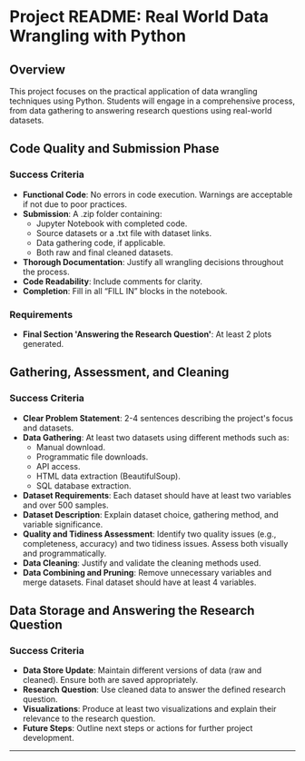 # Project README: Real World Data Wrangling with Python

## Overview
This project focuses on the practical application of data wrangling techniques using Python. Students will engage in a comprehensive process, from data gathering to answering research questions using real-world datasets.

## Code Quality and Submission Phase

### Success Criteria
- **Functional Code**: No errors in code execution. Warnings are acceptable if not due to poor practices.
- **Submission**: A .zip folder containing:
  - Jupyter Notebook with completed code.
  - Source datasets or a .txt file with dataset links.
  - Data gathering code, if applicable.
  - Both raw and final cleaned datasets.
- **Thorough Documentation**: Justify all wrangling decisions throughout the process.
- **Code Readability**: Include comments for clarity.
- **Completion**: Fill in all “FILL IN” blocks in the notebook.

### Requirements
- **Final Section 'Answering the Research Question'**: At least 2 plots generated.

## Gathering, Assessment, and Cleaning

### Success Criteria
- **Clear Problem Statement**: 2-4 sentences describing the project's focus and datasets.
- **Data Gathering**: At least two datasets using different methods such as:
  - Manual download.
  - Programmatic file downloads.
  - API access.
  - HTML data extraction (BeautifulSoup).
  - SQL database extraction.
- **Dataset Requirements**: Each dataset should have at least two variables and over 500 samples.
- **Dataset Description**: Explain dataset choice, gathering method, and variable significance.
- **Quality and Tidiness Assessment**: Identify two quality issues (e.g., completeness, accuracy) and two tidiness issues. Assess both visually and programmatically.
- **Data Cleaning**: Justify and validate the cleaning methods used.
- **Data Combining and Pruning**: Remove unnecessary variables and merge datasets. Final dataset should have at least 4 variables.

## Data Storage and Answering the Research Question

### Success Criteria
- **Data Store Update**: Maintain different versions of data (raw and cleaned). Ensure both are saved appropriately.
- **Research Question**: Use cleaned data to answer the defined research question.
- **Visualizations**: Produce at least two visualizations and explain their relevance to the research question.
- **Future Steps**: Outline next steps or actions for further project development.

---
